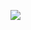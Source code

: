 

<div style="display:flex,align-items:center">

![](https://github-readme-streak-stats.herokuapp.com/?user=pasaismihan&theme=vue&hide_border=true)<br/>


</div>
